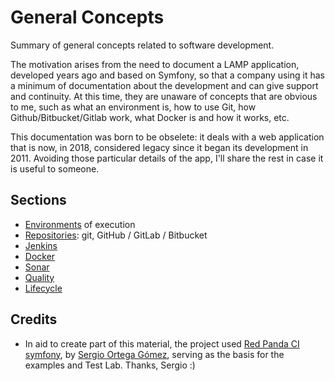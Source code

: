 # General Concepts

Summary of general concepts related to software development.

The motivation arises from the need to document a LAMP application, developed years ago and based on Symfony, so that a company using it has a minimum of documentation about the development and can give support and continuity. At this time, they are unaware of concepts that are obvious to me, such as what an environment is, how to use Git, how Github/Bitbucket/Gitlab work, what Docker is and how it works, etc.

This documentation was born to be obselete: it deals with a web application that is now, in 2018, considered legacy since it began its development in 2011. Avoiding those particular details of the app, I'll share the rest in case it is useful to someone.

## Sections

- [Environments](environments.md) of execution
- [Repositories](repositories.md): git, GitHub / GitLab / Bitbucket
- [Jenkins](jenkins.md)
- [Docker](docker.md)
- [Sonar](sonar.md)
- [Quality](qa.md)
- [Lifecycle](application-lifecicle.md)

## Credits

- In aid to create part of this material, the project used [Red Panda CI symfony](https://github.com/sergioortegagomez/red-panda-ci-symfony), by [Sergio Ortega Gómez](https://github.com/sergioortegagomez), serving as the basis for the examples and Test Lab. Thanks, Sergio :)
